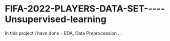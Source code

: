 # FIFA-2022-PLAYERS-DATA-SET-----Unsupervised-learning
In this project i have done -
EDA,
Data Preprocession ...
